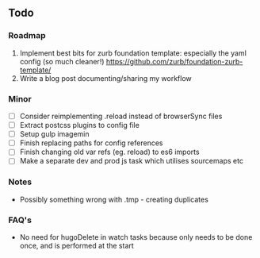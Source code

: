 ## Todo

### Roadmap
1. Implement best bits for zurb foundation template: especially the yaml config (so much cleaner!) https://github.com/zurb/foundation-zurb-template/
2. Write a blog post documenting/sharing my workflow

### Minor
- [ ] Consider reimplementing .reload instead of browserSync files
- [ ] Extract postcss plugins to config file
- [ ] Setup gulp imagemin
- [ ] Finish replacing paths for config references
- [ ] Finish changing old var refs (eg. reload) to es6 imports
- [ ] Make a separate dev and prod js task which utilises sourcemaps etc

### Notes
- Possibly something wrong with .tmp - creating duplicates

### FAQ's
- No need for hugoDelete in watch tasks because only needs to be done once, and is performed at the start
